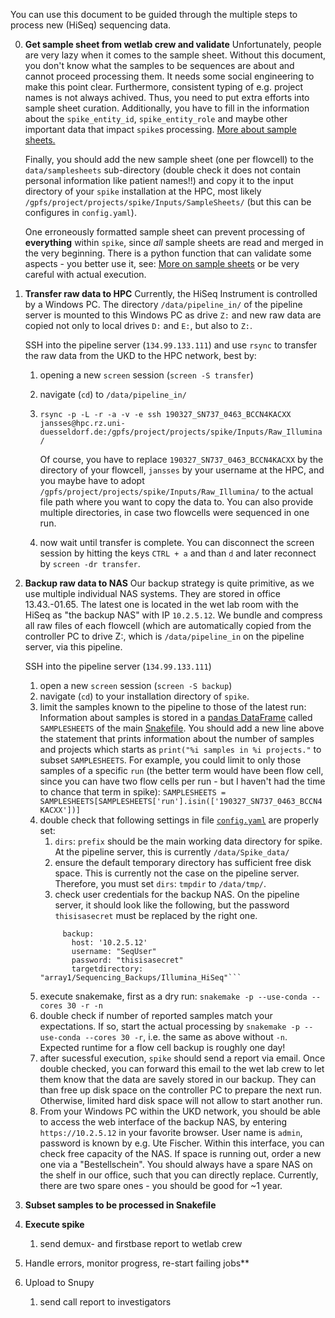 You can use this document to be guided through the multiple steps to process new (HiSeq) sequencing data.

 0. **Get sample sheet from wetlab crew and validate**
    Unfortunately, people are very lazy when it comes to the sample sheet. Without this document, you don't know what the samples to be sequences are about and cannot proceed processing them. It needs some social engineering to make this point clear. Furthermore, consistent typing of e.g. project names is not always achived. Thus, you need to put extra efforts into sample sheet curation. Additionally, you have to fill in the information about the `spike_entity_id`, `spike_entity_role` and maybe other important data that impact `spike`s processing. [More about sample sheets.](samplesheet.md)
    
    Finally, you should add the new sample sheet (one per flowcell) to the `data/samplesheets` sub-directory (double check it does not contain personal information like patient names!!) and copy it to the input directory of your `spike` installation at the HPC, most likely `/gpfs/project/projects/spike/Inputs/SampleSheets/` (but this can be configures in `config.yaml`).
    
    One erroneously formatted sample sheet can prevent processing of **everything** within `spike`, since *all* sample sheets are read and merged in the very beginning. There is a python function that can validate some aspects - you better use it, see: [More on sample sheets](samplesheet.md) or be very careful with actual execution.
 1. **Transfer raw data to HPC**
    Currently, the HiSeq Instrument is controlled by a Windows PC. The directory `/data/pipeline_in/` of the pipeline server is mounted to this Windows PC as drive `Z:` and new raw data are copied not only to local drives `D:` and `E:`, but also to `Z:`.
    
    SSH into the pipeline server (`134.99.133.111`) and use `rsync` to transfer the raw data from the UKD to the HPC network, best by:
    1. opening a new `screen` session (`screen -S transfer`)
    2. navigate (`cd`) to `/data/pipeline_in/`
    3. `rsync -p -L -r -a -v -e ssh 190327_SN737_0463_BCCN4KACXX jansses@hpc.rz.uni-duesseldorf.de:/gpfs/project/projects/spike/Inputs/Raw_Illumina/`
       
       Of course, you have to replace `190327_SN737_0463_BCCN4KACXX` by the directory of your flowcell, `jansses` by your username at the HPC, and you maybe have to adopt `/gpfs/project/projects/spike/Inputs/Raw_Illumina/` to the actual file path where you want to copy the data to.
       You can also provide multiple directories, in case two flowcells were sequenced in one run.
    4. now wait until transfer is complete. You can disconnect the screen session by hitting the keys `CTRL + a` and than `d` and later reconnect by `screen -dr transfer`.
 2. **Backup raw data to NAS**
    Our backup strategy is quite primitive, as we use multiple individual NAS systems. They are stored in office 13.43.-01.65. The latest one is located in the wet lab room with the HiSeq as "the backup NAS" with IP `10.2.5.12`. We bundle and compress all raw files of each flowcell (which are automatically copied from the controller PC to drive Z:, which is `/data/pipeline_in` on the pipeline server, via this pipeline.
  
    SSH into the pipeline server (`134.99.133.111`)
    1. open a new `screen` session (`screen -S backup`)
    2. navigate (`cd`) to your installation directory of `spike`.
    3. limit the samples known to the pipeline to those of the latest run:
       Information about samples is stored in a [pandas DataFrame](https://pandas.pydata.org/pandas-docs/stable/getting_started/10min.html) called `SAMPLESHEETS` of the main [Snakefile](../Snakefile#L31). You should add a new line above the statement that prints information about the number of samples and projects which starts as `print("%i samples in %i projects."` to subset `SAMPLESHEETS`. For example, you could limit to only those samples of a specific `run` (the better term would have been flow cell, since you can have two flow cells per run - but I haven't had the time to chance that term in spike): `SAMPLESHEETS = SAMPLESHEETS[SAMPLESHEETS['run'].isin(['190327_SN737_0463_BCCN4KACXX'])]`
     4. double check that following settings in file [`config.yaml`](../config.yaml) are properly set:
        1. `dirs`: `prefix` should be the main working data directory for spike. At the pipeline server, this is currently `/data/Spike_data/`
        2. ensure the default temporary directory has sufficient free disk space. This is currently not the case on the pipeline server. Therefore, you must set `dirs`: `tmpdir` to `/data/tmp/`.
        3. check user credentials for the backup NAS. On the pipeline server, it should look like the following, but the password `thisisasecret` must be replaced by the right one.
          ```credentials:
               backup:
                 host: '10.2.5.12'
                 username: "SeqUser"
                 password: "thisisasecret"
                 targetdirectory: "array1/Sequencing_Backups/Illumina_HiSeq"```
      5. execute snakemake, first as a dry run: `snakemake -p --use-conda --cores 30 -r -n`
      6. double check if number of reported samples match your expectations. If so, start the actual processing by `snakemake -p --use-conda --cores 30 -r`, i.e. the same as above without `-n`. Expected runtime for a flow cell backup is roughly one day!
      7. after sucessful execution, `spike` should send a report via email. Once double checked, you can forward this email to the wet lab crew to let them know that the data are savely stored in our backup. They can than free up disk space on the controller PC to prepare the next run. Otherwise, limited hard disk space will not allow to start another run.
      8. From your Windows PC within the UKD network, you should be able to access the web interface of the backup NAS, by entering `https://10.2.5.12` in your favorite browser. User name is `admin`, password is known by e.g. Ute Fischer. Within this interface, you can check free capacity of the NAS. If space is running out, order a new one via a "Bestellschein". You should always have a spare NAS on the shelf in our office, such that you can directly replace. Currently, there are two spare ones - you should be good for ~1 year.
 3. **Subset samples to be processed in Snakefile**
 4. **Execute spike**
    1. send demux- and firstbase report to wetlab crew
 5. Handle errors, monitor progress, re-start failing jobs**
 6. Upload to Snupy
    1. send call report to investigators
